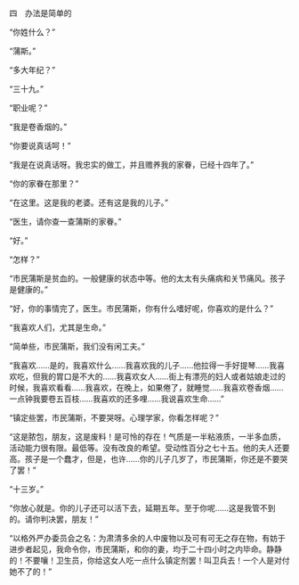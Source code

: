 四　办法是简单的

  

“你姓什么？”

“蒲斯。”

“多大年纪？”

“三十九。”

“职业呢？”

“我是卷香烟的。”

“你要说真话呵！”

“我是在说真话呀。我忠实的做工，并且赡养我的家眷，已经十四年了。”

“你的家眷在那里？”

“在这里。这是我的老婆。还有这是我的儿子。”

“医生，请你查一查蒲斯的家眷。”

“好。”

“怎样？”

“市民蒲斯是贫血的。一般健康的状态中等。他的太太有头痛病和关节痛风。孩子是健康的。”

“好，你的事情完了，医生。市民蒲斯，你有什么嗜好呢，你喜欢的是什么？”

“我喜欢人们，尤其是生命。”

“简单些，市民蒲斯，我们没有闲工夫。”

“我喜欢……是的，我喜欢什么……我喜欢我的儿子……他拉得一手好提琴……我喜欢吃，但我的胃口是不大的……我喜欢女人……街上有漂亮的妇人或者姑娘走过的时候，我喜欢看看……我喜欢，在晚上，如果倦了，就睡觉……我喜欢卷香烟……一点钟我要卷五百枝……我喜欢的还多哩……我说喜欢生命……”

“镇定些罢，市民蒲斯，不要哭呀。心理学家，你看怎样呢？”

“这是脓包，朋友，这是废料！是可怜的存在！气质是一半粘液质，一半多血质，活动能力很有限。最低等。没有改良的希望。受动性百分之七十五。他的夫人还要高。孩子是一个蠢才，但是，也许……你的儿子几岁了，市民蒲斯，你还是不要哭了罢！”

“十三岁。”

“你放心就是。你的儿子还可以活下去，延期五年。至于你呢……这是我管不到的。请你判决罢，朋友！”

“以格外严办委员会之名：为肃清多余的人中废物以及可有可无之存在物，有妨于进步者起见，我命令你，市民蒲斯，和你的妻，均于二十四小时之内毕命。静静的！不要嚷！卫生员，你给这女人吃一点什么镇定剂罢！叫卫兵去！一个人是对付她不了的！”